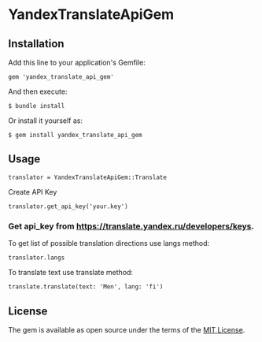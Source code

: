 # YandexTranslateApiGem

## Installation

Add this line to your application's Gemfile:

    gem 'yandex_translate_api_gem'


And then execute:

    $ bundle install

Or install it yourself as:

    $ gem install yandex_translate_api_gem

## Usage

    translator = YandexTranslateApiGem::Translate


Create API Key 

    translator.get_api_key('your.key')

### Get api_key from https://translate.yandex.ru/developers/keys.


To get list of possible translation directions use langs method:

    translator.langs


To translate text use translate method:

    translate.translate(text: 'Men', lang: 'fi')


## License

The gem is available as open source under the terms of the [MIT License](https://opensource.org/licenses/MIT).
